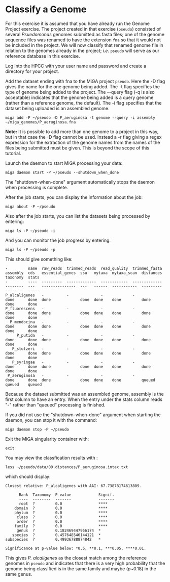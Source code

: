# Classify a Genome

For this exercise it is assumed that you have already run the Genome Project exercise. The project created in that exercise (`pseudo`) consisted of several _Psuedomonas_ genomes submitted as fasta files; one of the genome sequence files was renamed to have the extension `fna` so that it would not be included in the project. We will now classify that renamed genome file in relation to the genomes already in the project; _i.e._ `pseudo` will serve as our reference database in this exercise.

Log into the HPCC with your user name and password and create a directory for your project.

Add the dataset ending with fna to the MiGA project `pseudo`. Here the -D flag gives the name for the one genome being added. The -t flag specifies the type of genome being added to the project. The --query flag (-q is also acceptable) indicates that the genome being added is a query genome (rather than a reference genome, the default). The -i flag specifies that the dataset being uploaded is an assembled genome.

```
miga add -P ~/pseudo -D P_aeruginosa -t genome --query -i assembly ~/miga_genomes/P_aeruginosa.fna
```

**Note:** It is possible to add more than one genome to a project in this way, but in that case the -D flag cannot be used. Instead a -r flag giving a regex expression for the extraction of the genome names from the names of the files being submitted must be given. This is beyond the scope of this tutorial.

Launch the daemon to start MiGA processing your data:  

```
miga daemon start -P ~/pseudo --shutdown_when_done
```

The "shutdown-when-done" argument automatically stops the daemon when processing is complete.

After the job starts, you can display the information about the job:  

```
miga about -P ~/pseudo
```
Also after the job starts, you can list the datasets being processed by entering:  

```
miga ls -P ~/pseudo -i 
```

And you can monitor the job progress by entering:  

```
miga ls -P ~/pseudo -p
```
This should give something like:


```
-         name  raw_reads  trimmed_reads  read_quality  trimmed_fasta  assembly  cds   essential_genes  ssu   mytaxa  mytaxa_scan  distances  taxonomy  stats
-         ----  ---------  -------------  ------------  -------------  --------  ---   ---------------  ---   ------  -----------  ---------  --------  -----
P_alcaligenes   -          -              -             -              done      done  done             done  done    done         done       done      done
P_fluorescens   -          -              -             -              done      done  done             done  done    done         done       done      done
  P_mendocina   -          -              -             -              done      done  done             done  done    done         done       done      done
     P_putida   -          -              -             -              done      done  done             done  done    done         done       done      done
   P_stutzeri   -          -              -             -              done      done  done             done  done    done         done       done      done
   P_syringae   -          -              -             -              done      done  done             done  done    done         done       done      done
 P_aeruginosa   -          -              -             -              done      done  done             done  done    done         queued     queued    queued

```


Because the dataset submitted was an assembled genome, assembly is the first column to have an entry. When the entry under the stats column reads "-" rather than "queued" processing is finished.

If you did not use the "shutdown-when-done" argument when starting the daemon, you can stop it with the command:

```
miga daemon stop -P ~/pseudo
```

Exit the MiGA singularity container with:

```
exit
```
You may view the classfication results with :

```
less ~/pseudo/data/09.distances/P_aeruginosa.intax.txt

```
which should display: 
```
Closest relative: P_alcaligenes with AAI: 67.73878174613809.

      Rank  Taxonomy  P-value            Signif.
      ----  --------  -------            -------
      root  ?         0.0                ****
    domain  ?         0.0                ****
    phylum  ?         0.0                ****
     class  ?         0.0                ****
     order  ?         0.0                ****
    family  ?         0.0                ****
     genus  ?         0.182469447956174  *
   species  ?         0.457648546144121  *
subspecies  ?         0.49936788874842   *

Significance at p-value below: *0.5, **0.1, ***0.05, ****0.01.

```
This gives *P. alcaligenes* as the closest match among the reference genomes in `pseudo` and indicates that there is a very high probability that the genome being classified is in the same family and maybe (p~0.18) in the same genus.

